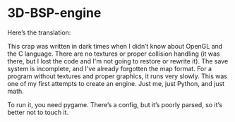 # 3D-BSP-engine

Here’s the translation:

This crap was written in dark times when I didn’t know about OpenGL and the C language. There are no textures or proper collision handling (it was there, but I lost the code and I'm not going to restore or rewrite it). The save system is incomplete, and I've already forgotten the map format. For a program without textures and proper graphics, it runs very slowly. This was one of my first attempts to create an engine. Just me, just Python, and just math.

To run it, you need pygame. There’s a config, but it’s poorly parsed, so it’s better not to touch it.
